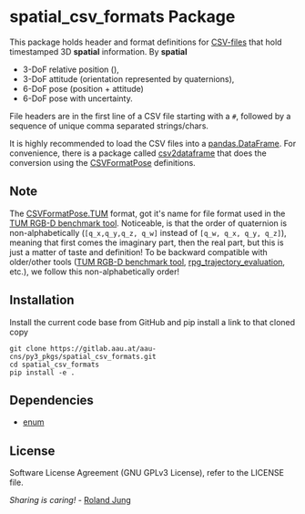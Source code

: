 # spatial_csv_formats Package

This package holds header and format definitions for [CSV-files](https://en.wikipedia.org/wiki/Comma-separated_values) that hold timestamped 3D **spatial** information. 
By **spatial** 
- 3-DoF relative position (), 
- 3-DoF attitude (orientation represented by quaternions), 
- 6-DoF pose (position + attitude)
- 6-DoF pose with uncertainty.

File headers are in the first line of a CSV file starting with a `#`, followed by a sequence of unique comma separated strings/chars. 

It is highly recommended to load the CSV files into a [pandas.DataFrame](https://pypi.org/project/pandas/). For convenience, there is a package called [csv2dataframe](https://gitlab.aau.at/aau-cns/py3_pkgs/csv2dataframe) that does the conversion using the [CSVFormatPose](CSVFormatPose.py) definitions.


## Note

The [CSVFormatPose.TUM](CSVFormatPose.py) format, got it's name for file format used in the [TUM RGB-D benchmark tool](ttps://vision.in.tum.de/data/datasets/rgbd-dataset/tools#evaluation). Noticeable, is that the order of quaternion is non-alphabetically (`[q_x,q_y,q_z, q_w]` instead of `[q_w, q_x, q_y, q_z]`), meaning that first comes the imaginary part, then the real part, but this is just a matter of taste and definition! To be backward compatible with older/other tools ([TUM RGB-D benchmark tool](ttps://vision.in.tum.de/data/datasets/rgbd-dataset/tools#evaluation), [rpg_trajectory_evaluation](https://github.com/uzh-rpg/rpg_trajectory_evaluation), etc.), we follow this non-alphabetically order!


## Installation

Install the current code base from GitHub and pip install a link to that cloned copy
```
git clone https://gitlab.aau.at/aau-cns/py3_pkgs/spatial_csv_formats.git
cd spatial_csv_formats
pip install -e .
```


## Dependencies

* [enum]()


## License


Software License Agreement (GNU GPLv3  License), refer to the LICENSE file.

*Sharing is caring!* - [Roland Jung](https://github.com/jungr-ait)
